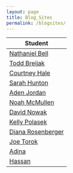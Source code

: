 ```yaml
---
layout: page
title: Blog_Sites
permalink: /blogsites/
---
```


| Student |
| --- |
| [Nathaniel Bell](http://nattybee.github.io) |
| [Todd Breijak](http://tbreijak.github.io) |
| [Courtney Hale](http://courtneyhale.github.io) |
| [Sarah Hunton](http://sjhunton.github.io) |
| [Aden Jordan](http://adenj86.github.io) |
| [Noah McMullen](http://noahmcmlln.github.io) |
| [David Nowak](http://davidlnowak.github.io) |
| [Kelly Polasek](http://kellypolasek.github.io) |
| [Diana Rosenberger](http://dianarosenberger.github.io) |
| [Joe Torok](http://joetorok.github.io) |
| [Adina](http://ninjadina.github.io) |
| [Hassan](http://hassana85.github.io) |

